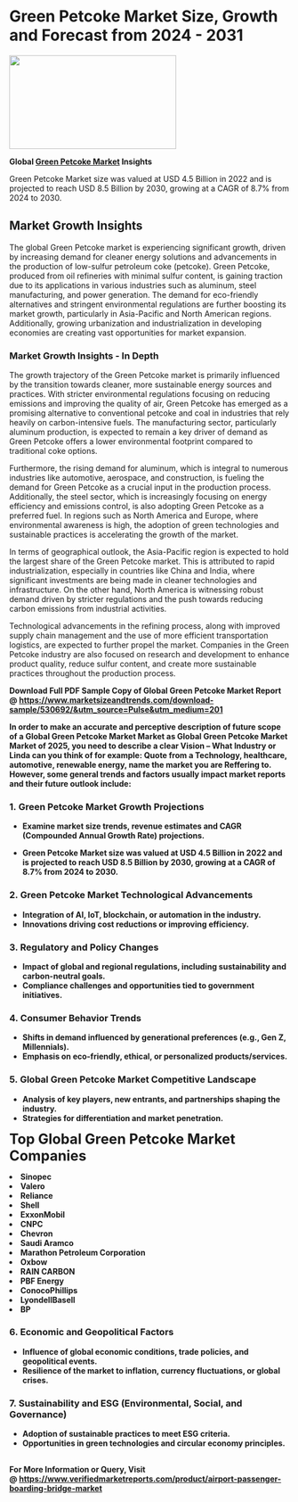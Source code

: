 <H1>Green Petcoke Market Size, Growth and Forecast from 2024 - 2031</H1><img class="aligncenter size-medium wp-image-584254" src="https://thirdeyenews.in/wp-content/uploads/2024/09/Global-Market-Research-300x168.jpeg" alt="" width="300" height="168" /><p><strong>Global&nbsp;<a href="https://www.marketsizeandtrends.com/download-sample/530692/&amp;utm_source=Pulse&amp;utm_medium=201">Green Petcoke Market</a> Insights</strong></p><p>Green Petcoke Market size was valued at USD 4.5 Billion in 2022 and is projected to reach USD 8.5 Billion by 2030, growing at a CAGR of 8.7% from 2024 to 2030.</p><p><h2>Market Growth Insights</h2> <p>The global Green Petcoke market is experiencing significant growth, driven by increasing demand for cleaner energy solutions and advancements in the production of low-sulfur petroleum coke (petcoke). Green Petcoke, produced from oil refineries with minimal sulfur content, is gaining traction due to its applications in various industries such as aluminum, steel manufacturing, and power generation. The demand for eco-friendly alternatives and stringent environmental regulations are further boosting its market growth, particularly in Asia-Pacific and North American regions. Additionally, growing urbanization and industrialization in developing economies are creating vast opportunities for market expansion.</p> <p><strong></strong></p> <h3>Market Growth Insights - In Depth</h3> <p>The growth trajectory of the Green Petcoke market is primarily influenced by the transition towards cleaner, more sustainable energy sources and practices. With stricter environmental regulations focusing on reducing emissions and improving the quality of air, Green Petcoke has emerged as a promising alternative to conventional petcoke and coal in industries that rely heavily on carbon-intensive fuels. The manufacturing sector, particularly aluminum production, is expected to remain a key driver of demand as Green Petcoke offers a lower environmental footprint compared to traditional coke options.</p> <p>Furthermore, the rising demand for aluminum, which is integral to numerous industries like automotive, aerospace, and construction, is fueling the demand for Green Petcoke as a crucial input in the production process. Additionally, the steel sector, which is increasingly focusing on energy efficiency and emissions control, is also adopting Green Petcoke as a preferred fuel. In regions such as North America and Europe, where environmental awareness is high, the adoption of green technologies and sustainable practices is accelerating the growth of the market.</p> <p>In terms of geographical outlook, the Asia-Pacific region is expected to hold the largest share of the Green Petcoke market. This is attributed to rapid industrialization, especially in countries like China and India, where significant investments are being made in cleaner technologies and infrastructure. On the other hand, North America is witnessing robust demand driven by stricter regulations and the push towards reducing carbon emissions from industrial activities.</p> <p>Technological advancements in the refining process, along with improved supply chain management and the use of more efficient transportation logistics, are expected to further propel the market. Companies in the Green Petcoke industry are also focused on research and development to enhance product quality, reduce sulfur content, and create more sustainable practices throughout the production process.</p> <p><strong></p><p><span class=""><strong>Download Full PDF Sample Copy of Global Green Petcoke Market Report</strong> @ <a href="https://www.marketsizeandtrends.com/download-sample/530692/&amp;utm_source=Pulse&amp;utm_medium=201" target="_blank">https://www.marketsizeandtrends.com/download-sample/530692/&amp;utm_source=Pulse&amp;utm_medium=201</a></span></p><p>In order to make an accurate and perceptive description of future scope of a Global&nbsp;Green Petcoke Market Market as Global&nbsp;Green Petcoke Market Market of 2025, you need to describe a clear Vision &ndash; What Industry or Linda can you think of for example: Quote from a Technology, healthcare, automotive, renewable energy, name the market you are Reffering to. However, some general trends and factors usually impact market reports and their future outlook include:</p><h3>1.&nbsp;<strong>Green Petcoke Market Growth Projections</strong></h3><ul><li>Examine market size trends, revenue estimates and CAGR (Compounded Annual Growth Rate) projections.</li><li><p>Green Petcoke Market size was valued at USD 4.5 Billion in 2022 and is projected to reach USD 8.5 Billion by 2030, growing at a CAGR of 8.7% from 2024 to 2030.</p></li></ul><h3>2.&nbsp;<strong>Green Petcoke Market Technological Advancements</strong></h3><ul><li>Integration of AI, IoT, blockchain, or automation in the industry.</li><li>Innovations driving cost reductions or improving efficiency.</li></ul><h3>3.&nbsp;<strong>Regulatory and Policy Changes</strong></h3><ul><li>Impact of global and regional regulations, including sustainability and carbon-neutral goals.</li><li>Compliance challenges and opportunities tied to government initiatives.</li></ul><h3>4.&nbsp;<strong>Consumer Behavior Trends</strong></h3><ul><li>Shifts in demand influenced by generational preferences (e.g., Gen Z, Millennials).</li><li>Emphasis on eco-friendly, ethical, or personalized products/services.</li></ul><h3>5.&nbsp;<strong>Global Green Petcoke Market Competitive Landscape</strong></h3><ul><li>Analysis of key players, new entrants, and partnerships shaping the industry.</li><li>Strategies for differentiation and market penetration.</li></ul><p data-pm-slice="1 1 []"><span style="color: inherit; font-family: inherit; font-size: 25px;">Top Global Green Petcoke Market Companies</span></p><div class="" data-test-id=""><p><li>Sinopec</li><li> Valero</li><li> Reliance</li><li> Shell</li><li> ExxonMobil</li><li> CNPC</li><li> Chevron</li><li> Saudi Aramco</li><li> Marathon Petroleum Corporation</li><li> Oxbow</li><li> RAIN CARBON</li><li> PBF Energy</li><li> ConocoPhillips</li><li> LyondellBasell</li><li> BP</li></p></div><h3>6.&nbsp;<strong>Economic and Geopolitical Factors</strong></h3><ul><li>Influence of global economic conditions, trade policies, and geopolitical events.</li><li>Resilience of the market to inflation, currency fluctuations, or global crises.</li></ul><h3>7.&nbsp;<strong>Sustainability and ESG (Environmental, Social, and Governance)</strong></h3><ul><li>Adoption of sustainable practices to meet ESG criteria.</li><li>Opportunities in green technologies and circular economy principles.</li></ul><h2><strong style="font-size: 14px;">For More Information or Query, Visit @&nbsp;</strong><a style="background-color: #ffffff; font-size: 14px;" href="https://www.marketsizeandtrends.com/report/green-petcoke-market/" target="_blank">https://www.verifiedmarketreports.com/product/airport-passenger-boarding-bridge-market</a></h2>
